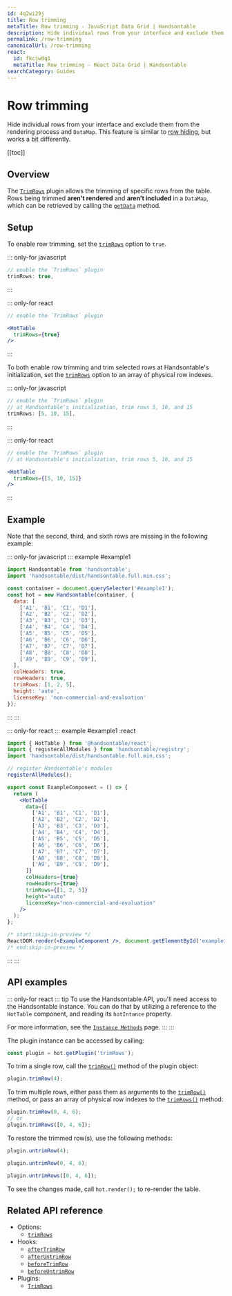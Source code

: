 ```yaml
---
id: 4q2wi29j
title: Row trimming
metaTitle: Row trimming - JavaScript Data Grid | Handsontable
description: Hide individual rows from your interface and exclude them from the rendering process and DataMap. This feature is similar, but not the same, as "hiding rows".
permalink: /row-trimming
canonicalUrl: /row-trimming
react:
  id: fkcjw0q1
  metaTitle: Row trimming - React Data Grid | Handsontable
searchCategory: Guides
---
```


# Row trimming

Hide individual rows from your interface and exclude them from the rendering process and `DataMap`. This feature is similar to [row hiding](@/guides/rows/row-hiding.md), but works a bit differently.

[[toc]]

## Overview

The [`TrimRows`](@/api/trimRows.md) plugin allows the trimming of specific rows from the table. Rows being trimmed **aren't rendered** and **aren't included** in a `DataMap`, which can be retrieved by calling the [`getData`](@/api/core.md#getdata) method.

## Setup

To enable row trimming, set the [`trimRows`](@/api/options.md#trimrows) option to `true`.

::: only-for javascript
```js
// enable the `TrimRows` plugin
trimRows: true,
```
:::

::: only-for react
```jsx
// enable the `TrimRows` plugin

<HotTable
  trimRows={true}
/>
```
:::

To both enable row trimming and trim selected rows at Handsontable's initialization, set the [`trimRows`](@/api/options.md#trimrows) option to an array of physical row indexes.

::: only-for javascript
```js
// enable the `TrimRows` plugin
// at Handsontable's initialization, trim rows 5, 10, and 15
trimRows: [5, 10, 15],
```
:::

::: only-for react
```jsx
// enable the `TrimRows` plugin
// at Handsontable's initialization, trim rows 5, 10, and 15

<HotTable
  trimRows={[5, 10, 15]}
/>
```
:::

## Example

Note that the second, third, and sixth rows are missing in the following example:

::: only-for javascript
::: example #example1
```js
import Handsontable from 'handsontable';
import 'handsontable/dist/handsontable.full.min.css';

const container = document.querySelector('#example1');
const hot = new Handsontable(container, {
  data: [
    ['A1', 'B1', 'C1', 'D1'],
    ['A2', 'B2', 'C2', 'D2'],
    ['A3', 'B3', 'C3', 'D3'],
    ['A4', 'B4', 'C4', 'D4'],
    ['A5', 'B5', 'C5', 'D5'],
    ['A6', 'B6', 'C6', 'D6'],
    ['A7', 'B7', 'C7', 'D7'],
    ['A8', 'B8', 'C8', 'D8'],
    ['A9', 'B9', 'C9', 'D9'],
  ],
  colHeaders: true,
  rowHeaders: true,
  trimRows: [1, 2, 5],
  height: 'auto',
  licenseKey: 'non-commercial-and-evaluation'
});
```
:::
:::

::: only-for react
::: example #example1 :react
```jsx
import { HotTable } from '@handsontable/react';
import { registerAllModules } from 'handsontable/registry';
import 'handsontable/dist/handsontable.full.min.css';

// register Handsontable's modules
registerAllModules();

export const ExampleComponent = () => {
  return (
    <HotTable
      data={[
        ['A1', 'B1', 'C1', 'D1'],
        ['A2', 'B2', 'C2', 'D2'],
        ['A3', 'B3', 'C3', 'D3'],
        ['A4', 'B4', 'C4', 'D4'],
        ['A5', 'B5', 'C5', 'D5'],
        ['A6', 'B6', 'C6', 'D6'],
        ['A7', 'B7', 'C7', 'D7'],
        ['A8', 'B8', 'C8', 'D8'],
        ['A9', 'B9', 'C9', 'D9'],
      ]}
      colHeaders={true}
      rowHeaders={true}
      trimRows={[1, 2, 5]}
      height="auto"
      licenseKey="non-commercial-and-evaluation"
    />
  );
};

/* start:skip-in-preview */
ReactDOM.render(<ExampleComponent />, document.getElementById('example1'));
/* end:skip-in-preview */
```
:::
:::


## API examples

::: only-for react
::: tip
To use the Handsontable API, you'll need access to the Handsontable instance. You can do that by utilizing a reference to the `HotTable` component, and reading its `hotIntance` property.

For more information, see the [`Instance Methods`](@/guides/getting-started/react-methods.md) page.
:::
:::

The plugin instance can be accessed by calling:

```js
const plugin = hot.getPlugin('trimRows');
```

To trim a single row, call the [`trimRow()`](@/api/trimRows.md#trimrow) method of the plugin object:

```js
plugin.trimRow(4);
```
To trim multiple rows, either pass them as arguments to the [`trimRow()`](@/api/trimRows.md#trimrow) method, or pass an array of physical row indexes to the [`trimRows()`](@/api/trimRows.md#trimrows) method:

```js
plugin.trimRow(0, 4, 6);
// or
plugin.trimRows([0, 4, 6]);
```

To restore the trimmed row(s), use the following methods:

```js
plugin.untrimRow(4);
```
```js
plugin.untrimRow(0, 4, 6);
```
```js
plugin.untrimRows([0, 4, 6]);
```

To see the changes made, call `hot.render();` to re-render the table.

## Related API reference

- Options:
  - [`trimRows`](@/api/options.md#trimrows)
- Hooks:
  - [`afterTrimRow`](@/api/hooks.md#aftertrimrow)
  - [`afterUntrimRow`](@/api/hooks.md#afteruntrimrow)
  - [`beforeTrimRow`](@/api/hooks.md#beforetrimrow)
  - [`beforeUntrimRow`](@/api/hooks.md#beforeuntrimrow)
- Plugins:
  - [`TrimRows`](@/api/trimRows.md)
